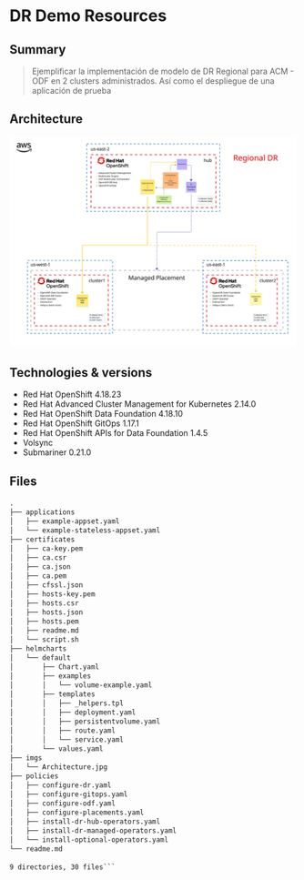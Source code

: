 # DR Demo Resources

## Summary

> Ejemplificar la implementación de modelo de DR Regional para ACM - ODF en 2 clusters administrados. Así como el despliegue de una aplicación de prueba 

## Architecture

![Architecture](imgs/Architecture.jpg)

## Technologies & versions

- Red Hat OpenShift 4.18.23
- Red Hat Advanced Cluster Management for Kubernetes 2.14.0
- Red Hat OpenShift Data Foundation 4.18.10
- Red Hat OpenShift GitOps 1.17.1
- Red Hat OpenShift APIs for Data Foundation 1.4.5
- Volsync
- Submariner 0.21.0

## Files
```   tree .
.
├── applications
│   ├── example-appset.yaml
│   └── example-stateless-appset.yaml
├── certificates
│   ├── ca-key.pem
│   ├── ca.csr
│   ├── ca.json
│   ├── ca.pem
│   ├── cfssl.json
│   ├── hosts-key.pem
│   ├── hosts.csr
│   ├── hosts.json
│   ├── hosts.pem
│   ├── readme.md
│   └── script.sh
├── helmcharts
│   └── default
│       ├── Chart.yaml
│       ├── examples
│       │   └── volume-example.yaml
│       ├── templates
│       │   ├── _helpers.tpl
│       │   ├── deployment.yaml
│       │   ├── persistentvolume.yaml
│       │   ├── route.yaml
│       │   └── service.yaml
│       └── values.yaml
├── imgs
│   └── Architecture.jpg
├── policies
│   ├── configure-dr.yaml
│   ├── configure-gitops.yaml
│   ├── configure-odf.yaml
│   ├── configure-placements.yaml
│   ├── install-dr-hub-operators.yaml
│   ├── install-dr-managed-operators.yaml
│   └── install-optional-operators.yaml
└── readme.md

9 directories, 30 files```